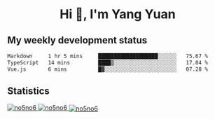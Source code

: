 <h1 align="center">Hi 👋, I'm Yang Yuan</h1>


## My weekly development status
<!--START_SECTION:waka-->

```txt
Markdown     1 hr 5 mins     ███████████████████░░░░░░   75.67 %
TypeScript   14 mins         ████▒░░░░░░░░░░░░░░░░░░░░   17.04 %
Vue.js       6 mins          █▓░░░░░░░░░░░░░░░░░░░░░░░   07.28 %
```

<!--END_SECTION:waka-->

## Statistics
<a href="https://github.com/anuraghazra/github-readme-stats">
  <img src="https://github-readme-stats.vercel.app/api/top-langs/?username=no5no6&theme=dracula" alt="no5no6">
</a>
<a href="https://github.com/anuraghazra/github-readme-stats">
  <img src="https://github-readme-stats.vercel.app/api?username=no5no6&show_icons=true&theme=dracula&line_height=40" alt="no5no6">
</a>
<a href="https://github.com/anuraghazra/github-readme-stats">
  <img align="center" src="https://github-readme-streak-stats.herokuapp.com/?user=no5no6&theme=dracula" alt="no5no6" />
</a>